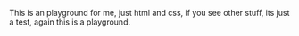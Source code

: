 This is an playground for me, just html and css, if you see other stuff, its just a test, again this is a playground.
